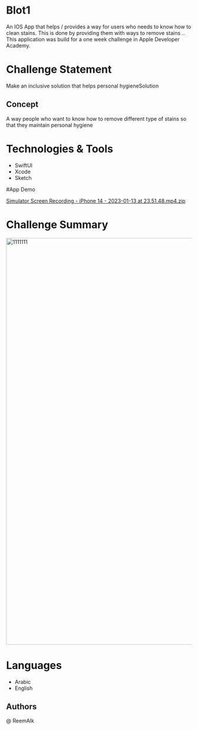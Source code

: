 # Blot1
An IOS App that helps / provides a way for users who needs to know how to clean stains. This is done by providing them with ways to remove stains .. This application was build for a one week challenge in Apple Developer Academy.

# Challenge Statement
Make an inclusive solution that helps personal hygieneSolution 

## Concept
A way people who want to know how to remove different type of stains so that they maintain personal hygiene


# Technologies & Tools
- SwiftUI 
- Xcode
- Sketch

#App Demo

[Simulator Screen Recording - iPhone 14 - 2023-01-13 at 23.51.48.mp4.zip](https://github.com/Amjadeel/Blot1/files/10415673/Simulator.Screen.Recording.-.iPhone.14.-.2023-01-13.at.23.51.48.mp4.zip)

# Challenge Summary
<img width="1100" alt="1111111" src="https://user-images.githubusercontent.com/107055882/212427079-1d7cdc8e-66a4-4dc5-8941-2938c53aa956.png">

# Languages
- Arabic
- English

## Authors
@
ReemAlk
